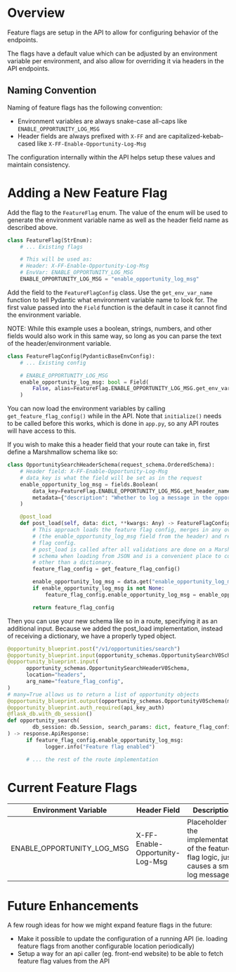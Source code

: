 # Overview

Feature flags are setup in the API to allow for configuring behavior of the endpoints.

The flags have a default value which can be adjusted by an environment variable per environment,
and also allow for overriding it via headers in the API endpoints.

## Naming Convention

Naming of feature flags has the following convention:
* Environment variables are always snake-case all-caps like `ENABLE_OPPORTUNITY_LOG_MSG`
* Header fields are always prefixed with `X-FF` and are capitalized-kebab-cased like `X-FF-Enable-Opportunity-Log-Msg`

The configuration internally within the API helps setup these values and maintain consistency.


# Adding a New Feature Flag

Add the flag to the `FeatureFlag` enum. The value of the enum will be used
to generate the environment variable name as well as the header field name as described above.

```py
class FeatureFlag(StrEnum):
    # ... Existing flags

    # This will be used as:
    # Header: X-FF-Enable-Opportunity-Log-Msg
    # EnvVar: ENABLE_OPPORTUNITY_LOG_MSG
    ENABLE_OPPORTUNITY_LOG_MSG = "enable_opportunity_log_msg"
```

Add the field to the `FeatureFlagConfig` class. Use the `get_env_var_name` function
to tell Pydantic what environment variable name to look for. The first value passed
into the `Field` function is the default in case it cannot find the environment variable.

NOTE: While this example uses a boolean, strings, numbers, and other fields would also
      work in this same way, so long as you can parse the text of the header/environment variable.

```py
class FeatureFlagConfig(PydanticBaseEnvConfig):
    # ... Existing config

    # ENABLE_OPPORTUNITY_LOG_MSG
    enable_opportunity_log_msg: bool = Field(
        False, alias=FeatureFlag.ENABLE_OPPORTUNITY_LOG_MSG.get_env_var_name()
    )
```

You can now load the environment variables by calling `get_feature_flag_config()`
while in the API. Note that `initialize()` needs to be called before this works,
which is done in `app.py`, so any API routes will have access to this.

If you wish to make this a header field that your route can take in, first define
a Marshmallow schema like so:

```py
class OpportunitySearchHeaderSchema(request_schema.OrderedSchema):
    # Header field: X-FF-Enable-Opportunity-Log-Msg
    # data_key is what the field will be set as in the request
    enable_opportunity_log_msg = fields.Boolean(
        data_key=FeatureFlag.ENABLE_OPPORTUNITY_LOG_MSG.get_header_name(),
        metadata={"description": "Whether to log a message in the opportunity endpoint"},
    )

    @post_load
    def post_load(self, data: dict, **kwargs: Any) -> FeatureFlagConfig:
        # This approach loads the feature flag config, merges in any overrides
        # (the enable_opportunity_log_msg field from the header) and returns the feature
        # flag config.
        # post_load is called after all validations are done on a Marshmallow
        # schema when loading from JSON and is a convenient place to convert to something
        # other than a dictionary.
        feature_flag_config = get_feature_flag_config()

        enable_opportunity_log_msg = data.get("enable_opportunity_log_msg", None)
        if enable_opportunity_log_msg is not None:
            feature_flag_config.enable_opportunity_log_msg = enable_opportunity_log_msg

        return feature_flag_config
```

Then you can use your new schema like so in a route, specifying it as an additional input.
Because we added the post_load implementation, instead of receiving a dictionary, we have a properly typed object.

```py
@opportunity_blueprint.post("/v1/opportunities/search")
@opportunity_blueprint.input(opportunity_schemas.OpportunitySearchV0Schema, arg_name="search_params")
@opportunity_blueprint.input(
      opportunity_schemas.OpportunitySearchHeaderV0Schema,
      location="headers",
      arg_name="feature_flag_config",
)
# many=True allows us to return a list of opportunity objects
@opportunity_blueprint.output(opportunity_schemas.OpportunityV0Schema(many=True))
@opportunity_blueprint.auth_required(api_key_auth)
@flask_db.with_db_session()
def opportunity_search(
        db_session: db.Session, search_params: dict, feature_flag_config: FeatureFlagConfig
) -> response.ApiResponse:
      if feature_flag_config.enable_opportunity_log_msg:
            logger.info("Feature flag enabled")

      # ... the rest of the route implementation
```

# Current Feature Flags

| Environment Variable       | Header Field | Description |
|----------------------------| ------------ |-------------|
| ENABLE_OPPORTUNITY_LOG_MSG | X-FF-Enable-Opportunity-Log-Msg | Placeholder for the implementation of the feature flag logic, just causes a small log message. |


# Future Enhancements

A few rough ideas for how we might expand feature flags in the future:
* Make it possible to update the configuration of a running API (ie. loading feature flags from another configurable location periodically)
* Setup a way for an api caller (eg. front-end website) to be able to fetch feature flag values from the API